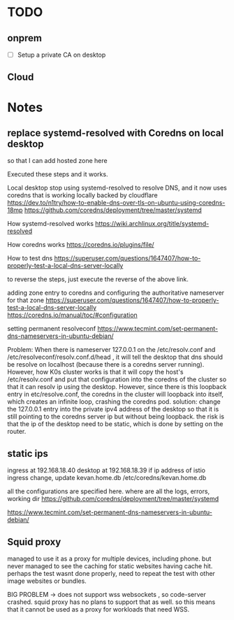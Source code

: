 
# TODO 
## onprem
- [ ] Setup a private CA on desktop

## Cloud


# Notes
## replace systemd-resolved with Coredns on local desktop
so that I can add hosted zone here

Executed these steps and it works.

Local desktop stop using systemd-resolved to resolve DNS, and it now uses coredns that is working locally backed by cloudflare 
https://dev.to/n1try/how-to-enable-dns-over-tls-on-ubuntu-using-coredns-18mp
https://github.com/coredns/deployment/tree/master/systemd

How systemd-resolved works
https://wiki.archlinux.org/title/systemd-resolved

How coredns works 
https://coredns.io/plugins/file/

How to test dns
https://superuser.com/questions/1647407/how-to-properly-test-a-local-dns-server-locally

to reverse the steps, just execute the reverse of the above link.

adding zone entry to coredns and configuring the  authoritative  nameserver for that zone
https://superuser.com/questions/1647407/how-to-properly-test-a-local-dns-server-locally
https://coredns.io/manual/toc/#configuration

setting permanent resolveconf
https://www.tecmint.com/set-permanent-dns-nameservers-in-ubuntu-debian/

Problem: When there is nameserver 127.0.0.1 on the /etc/resolv.conf and /etc/resolveconf/resolv.conf.d/head , it will tell the desktop that 
dns should be resolve on localhost (because there is a coredns server running). However, how K0s cluster works is that it will copy the host's /etc/resolv.conf and put that configuration into the 
coredns of the cluster so that it can resolv ip using the desktop. However, since there is this loopback entry in etc/resolve.conf, the coredns in the cluster will loopback
into itself, which creates an infinite loop, crashing the coredns pod. 
solution: change the 127.0.0.1 entry into the private ipv4 address of the desktop so that it is still pointing to the coredns server ip but without being loopback.
the risk is that the ip of the desktop need to be static, which is done by setting on the router.



## static ips
ingress at 192.168.18.40
desktop at 192.168.18.39
if ip address of istio ingress change, update kevan.home.db 
/etc/coredns/kevan.home.db

all the configurations are specified here. where are all the logs, errors, working dir
https://github.com/coredns/deployment/tree/master/systemd


https://www.tecmint.com/set-permanent-dns-nameservers-in-ubuntu-debian/


## Squid proxy

managed to use it as a proxy for multiple devices, including phone.
but never managed to see the caching for static websites having cache hit.
perhaps the test wasnt done properly, need to repeat the test with other
image websites or bundles.

BIG PROBLEM -> does not support wss websockets , so code-server crashed.
squid proxy has no plans to support that as well. so this means that
it cannot be used as a proxy for workloads that need WSS.